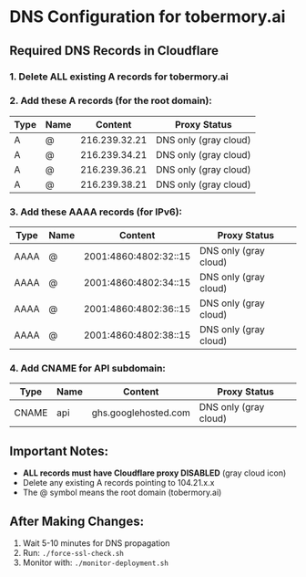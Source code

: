 # DNS Configuration for tobermory.ai

## Required DNS Records in Cloudflare

### 1. Delete ALL existing A records for tobermory.ai

### 2. Add these A records (for the root domain):
| Type | Name | Content | Proxy Status |
|------|------|---------|--------------|
| A | @ | 216.239.32.21 | DNS only (gray cloud) |
| A | @ | 216.239.34.21 | DNS only (gray cloud) |
| A | @ | 216.239.36.21 | DNS only (gray cloud) |
| A | @ | 216.239.38.21 | DNS only (gray cloud) |

### 3. Add these AAAA records (for IPv6):
| Type | Name | Content | Proxy Status |
|------|------|---------|--------------|
| AAAA | @ | 2001:4860:4802:32::15 | DNS only (gray cloud) |
| AAAA | @ | 2001:4860:4802:34::15 | DNS only (gray cloud) |
| AAAA | @ | 2001:4860:4802:36::15 | DNS only (gray cloud) |
| AAAA | @ | 2001:4860:4802:38::15 | DNS only (gray cloud) |

### 4. Add CNAME for API subdomain:
| Type | Name | Content | Proxy Status |
|------|------|---------|--------------|
| CNAME | api | ghs.googlehosted.com | DNS only (gray cloud) |

## Important Notes:
- **ALL records must have Cloudflare proxy DISABLED** (gray cloud icon)
- Delete any existing A records pointing to 104.21.x.x
- The @ symbol means the root domain (tobermory.ai)

## After Making Changes:
1. Wait 5-10 minutes for DNS propagation
2. Run: `./force-ssl-check.sh`
3. Monitor with: `./monitor-deployment.sh`